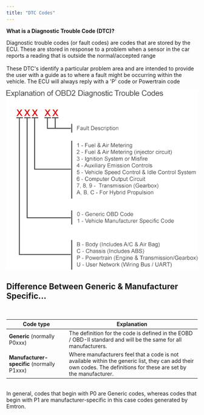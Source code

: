 ```yaml
---
title: "DTC Codes"
---
```


**What is a Diagnostic Trouble Code (DTC)?**

Diagnostic trouble codes (or fault codes) are codes that are stored by the ECU. These are stored in response to a problem when a sensor in the car reports a reading that is outside the normal/accepted range\
\
These DTC's identify a particular problem area and are intended to provide the user with a guide as to where a fault might be occurring within the vehicle. The ECU will always reply with a 'P' code or Powertrain code&nbsp;


![Image](</img/obd2-codes-explanation.png>)


## Difference Between Generic \& Manufacturer Specific...

 

| **Code type**                              | **Explanation**                                                                                                                                                     |
| ------------------------------------------ | ------------------------------------------------------------------------------------------------------------------------------------------------------------------- |
| **Generic** (normally P0xxx)               | The definition for the code is defined in the EOBD / OBD-II standard and will be the same for all manufacturers.                                                    |
| **Manufacturer-specific** (normally P1xxx) | Where manufacturers feel that a code is not available within the generic list, they can add their own codes. The definitions for these are set by the manufacturer. |


\
In general, codes that begin with P0 are Generic codes, whereas codes that begin with P1 are manufacturer-specific in this case codes generated by Emtron.

